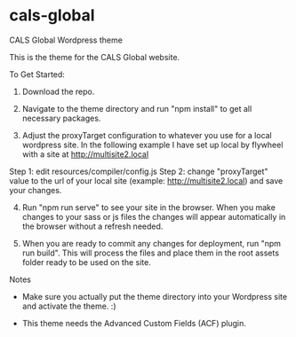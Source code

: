 # cals-global
 CALS Global Wordpress theme

This is the theme for the CALS Global website.

To Get Started:

1. Download the repo.

2. Navigate to the theme directory and run "npm install" to get all necessary packages.

3. Adjust the proxyTarget configuration to whatever you use for a local wordpress site. In the following example I have set up local by flywheel with a site at http://multisite2.local

Step 1: edit resources/compiler/config.js
Step 2: change "proxyTarget" value to the url of your local site (example: http://multisite2.local) and save your changes.

4. Run "npm run serve" to see your site in the browser. When you make changes to your sass or js files the changes will appear automatically in the browser without a refresh needed.

5. When you are ready to commit any changes for deployment, run "npm run build". This will process the files and place them in the root assets folder ready to be used on the site.

Notes

- Make sure you actually put the theme directory into your Wordpress site and activate the theme. :)

- This theme needs the Advanced Custom Fields (ACF) plugin.
